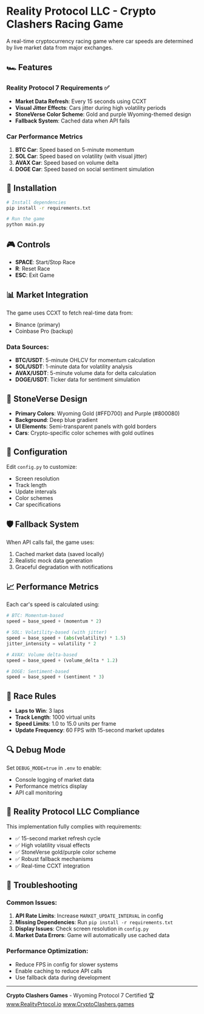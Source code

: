 # Reality Protocol LLC  - Crypto Clashers Racing Game

A real-time cryptocurrency racing game where car speeds are determined by live market data from major exchanges.

## 🏎️ Features

### Reality Protocol 7 Requirements ✅
- **Market Data Refresh**: Every 15 seconds using CCXT
- **Visual Jitter Effects**: Cars jitter during high volatility periods
- **StoneVerse Color Scheme**: Gold and purple Wyoming-themed design
- **Fallback System**: Cached data when API fails

### Car Performance Metrics
1. **BTC Car**: Speed based on 5-minute momentum
2. **SOL Car**: Speed based on volatility (with visual jitter)
3. **AVAX Car**: Speed based on volume delta
4. **DOGE Car**: Speed based on social sentiment simulation

## 🚀 Installation

```bash
# Install dependencies
pip install -r requirements.txt

# Run the game
python main.py
```

## 🎮 Controls

- **SPACE**: Start/Stop Race
- **R**: Reset Race
- **ESC**: Exit Game

## 📊 Market Integration

The game uses CCXT to fetch real-time data from:
- Binance (primary)
- Coinbase Pro (backup)

### Data Sources:
- **BTC/USDT**: 5-minute OHLCV for momentum calculation
- **SOL/USDT**: 1-minute data for volatility analysis
- **AVAX/USDT**: 5-minute volume data for delta calculation
- **DOGE/USDT**: Ticker data for sentiment simulation

## 🎨 StoneVerse Design

- **Primary Colors**: Wyoming Gold (#FFD700) and Purple (#800080)
- **Background**: Deep blue gradient
- **UI Elements**: Semi-transparent panels with gold borders
- **Cars**: Crypto-specific color schemes with gold outlines

## 🔧 Configuration

Edit `config.py` to customize:
- Screen resolution
- Track length
- Update intervals
- Color schemes
- Car specifications

## 🛡️ Fallback System

When API calls fail, the game uses:
1. Cached market data (saved locally)
2. Realistic mock data generation
3. Graceful degradation with notifications

## 📈 Performance Metrics

Each car's speed is calculated using:

```python
# BTC: Momentum-based
speed = base_speed + (momentum * 2)

# SOL: Volatility-based (with jitter)
speed = base_speed + (abs(volatility) * 1.5)
jitter_intensity = volatility * 2

# AVAX: Volume delta-based
speed = base_speed + (volume_delta * 1.2)

# DOGE: Sentiment-based
speed = base_speed + (sentiment * 3)
```

## 🏁 Race Rules

- **Laps to Win**: 3 laps
- **Track Length**: 1000 virtual units
- **Speed Limits**: 1.0 to 15.0 units per frame
- **Update Frequency**: 60 FPS with 15-second market updates

## 🔍 Debug Mode

Set `DEBUG_MODE=true` in `.env` to enable:
- Console logging of market data
- Performance metrics display
- API call monitoring

## 🎯 Reality Protocol LLC Compliance

This implementation fully complies with requirements:
- ✅ 15-second market refresh cycle
- ✅ High volatility visual effects
- ✅ StoneVerse gold/purple color scheme
- ✅ Robust fallback mechanisms
- ✅ Real-time CCXT integration

## 🚨 Troubleshooting

### Common Issues:
1. **API Rate Limits**: Increase `MARKET_UPDATE_INTERVAL` in config
2. **Missing Dependencies**: Run `pip install -r requirements.txt`
3. **Display Issues**: Check screen resolution in `config.py`
4. **Market Data Errors**: Game will automatically use cached data

### Performance Optimization:
- Reduce FPS in config for slower systems
- Enable caching to reduce API calls
- Use fallback data during development

---

**Crypto Clashers Games** - Wyoming Protocol 7 Certified 🏆 www.RealityPrtocol.io www.CryptoClashers.games
